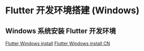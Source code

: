 # Flutter 开发环境搭建 (Windows)

## Windows 系统安装 Flutter 开发环境

[Flutter Windows install](https://docs.flutter.dev/get-started/install/windows)
[Flutter Windows install CN](https://flutter.cn/docs/get-started/install/windows)
